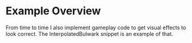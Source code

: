 # Example Overview
From time to time I also implement gameplay code to get visual effects to look correct. The InterpolatedBulwark snippet is an example of that. 

